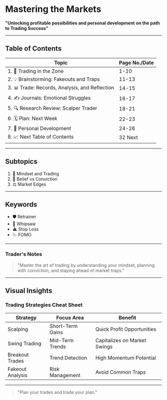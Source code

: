 # Mastering the Markets  

**"Unlocking profitable possibilities and personal development on the path to Trading Success"**  

---  

## Table of Contents  

| **Topic**                                | **Page No./Date** |
|------------------------------------------|-------------------|  
| 1. 📘 Trading in the Zone                 | 1-10              |  
| 2. 💡 Brainstorming: Fakeouts and Traps    | 11-13             |  
| 3. 📊 Trade: Records, Analysis, and Reflection | 14-15      |  
| 4. ✍️ Journals: Emotional Struggles        | 16-17             |  
| 5. 🔍 Research Review: Scalper Trader      | 18-21             |  
| 6. 🗓️ Plan: Next Week                      | 22-23             |  
| 7. 🌟 Personal Development                 | 24-26             |  
| 8. 📈 Next Table of Contents               | 32 Next           |  

---  

## Subtopics  

1. 🧠 Mindset and Trading  
2. 🎯 Belief vs Conviction  
3. ⚖️ Market Edges  

---  

## Keywords  

- 🛡️ Retrainer  
- 🔄 Whipsaw  
- ⚠️ Stop Loss  
- 📉 FOMO  

---  

### Trader's Notes  

> "Master the art of trading by understanding your mindset, planning with conviction, and staying ahead of market traps."  

---  

## Visual Insights  

### Trading Strategies Cheat Sheet  

| **Strategy**          | **Focus Area**    | **Benefit**                  |  
|------------------------|-------------------|------------------------------|  
| Scalping               | Short-Term Gains | Quick Profit Opportunities   |  
| Swing Trading          | Mid-Term Trends  | Capitalizes on Market Swings |  
| Breakout Trades        | Trend Detection  | High Momentum Potential      |  
| Fakeout Analysis       | Risk Management  | Avoid Common Traps           |  

---  

> "Plan your trades and trade your plan."  
